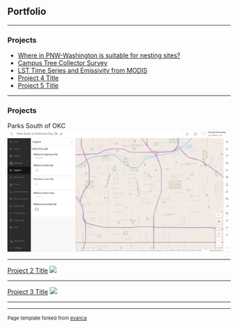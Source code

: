 ## Portfolio

---

### Projects

- [Where in PNW-Washington is suitable for nesting sites?](https://storymaps.arcgis.com/stories/adb4a08bece6402687a8dda56e28ac95)
- [Campus Tree Collector Survey](https://survey123.arcgis.com/share/50d8d1fe9b5147f8b13d10e61668a63d?portalUrl=https://uok.maps.arcgis.com)
- [LST Time Series and Emissivity from MODIS ](https://code.earthengine.google.com/#)
- [Project 4 Title](http://example.com/)
- [Project 5 Title](http://example.com/)

---

### Projects 

Parks South of OKC[![Parks South of OKC](images/southokcparks.png)](https://arcg.is/1COC5H2)

---
[Project 2 Title](/pdf/sample_presentation.pdf)
<img src="images/dummy_thumbnail.jpg?raw=true"/>

---
[Project 3 Title](http://example.com/)
<img src="images/dummy_thumbnail.jpg?raw=true"/>

---






---
<p style="font-size:11px">Page template forked from <a href="https://github.com/evanca/quick-portfolio">evanca</a></p>
<!-- Remove above link if you don't want to attibute -->
